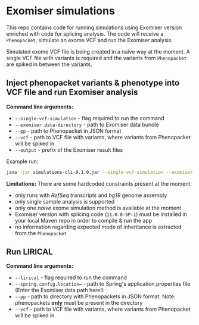 # Exomiser simulations

This repo contains code for running simulations using Exomiser version enriched with code for splicing analysis. The code will receive a `Phenopacket`, simulate an exome VCF and run the Exomiser analysis.

Simulated exome VCF file is being created in a naive way at the moment. A single VCF file with variants is required and the variants from `Phenopacket` are spiked in between the variants.

## Inject phenopacket variants & phenotype into VCF file and run Exomiser analysis 

**Command line arguments:**
- `--single-vcf-simulation` - flag required to run the command
- `--exomiser.data-directory` - path to Exomiser data bundle
- `--pp` - path to Phenopacket in JSON format
- `--vcf` - path to VCF file with variants, where variants from Phenopacket will be spiked in
- `--output` - prefix of the Exomiser result files

Example run:
```bash
java -jar simulations-cli-0.1.0.jar --single-vcf-simulation --exomiser.data-directory=/path/to/exomiser-data/directory --pp=/path/to/phenopacket.json --vcf=/path/to/vcf --output=/path/to/output
```

**Limitations:**
There are some hardcoded constraints present at the moment:

- only runs with *RefSeq* transcripts and *hg19* genome assembly
- only single sample analysis is supported
- only one *naive* exome simulation method is available at the moment
- Exomiser version with splicing code (`11.0.0-SP-1`) must be installed in your local Maven repo in order to compile & run the app
- no information regarding expected mode of inheritance is extracted from the `Phenopacket` 

## Run LIRICAL

**Command line arguments:**
- `--lirical` - flag required to run the command
- `--spring.config.location=` - path to Spring's application.properties file (Enter the Exomiser data path here!)
- `--pp` - path to directory with Phenopackets in JSON format. Note: phenopackets **only** must be present in the directory
- `--vcf` - path to VCF file with variants, where variants from Phenopacket will be spiked in
